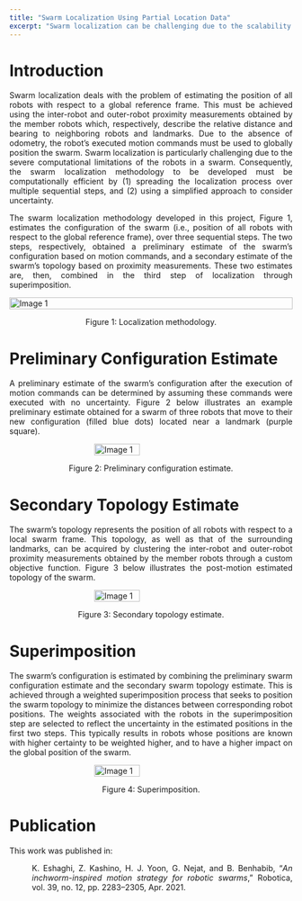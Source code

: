 ```yaml
---
title: "Swarm Localization Using Partial Location Data"
excerpt: "Swarm localization can be challenging due to the scalability issues associated with a large number of robots. In this project, I worked on the development of a swarm localization methodology that was both effective and scalable"
---
```

<style>
p {
  text-align: justify;
}
</style>
# Introduction
Swarm localization deals with the problem of estimating the position of all robots with respect to a global reference frame. This must be achieved using the inter-robot and outer-robot proximity measurements obtained by the member robots which, respectively, describe the relative distance and bearing to neighboring robots and landmarks. Due to the absence of odometry, the robot’s executed motion commands must be used to globally position the swarm.
Swarm localization is particularly challenging due to the severe computational limitations of the robots in a swarm. Consequently, the swarm localization methodology to be developed must be computationally efficient by (1) spreading the localization process over multiple sequential steps, and (2) using a simplified approach to consider uncertainty. 

The swarm localization methodology developed in this project, Figure 1, estimates the configuration of the swarm (i.e., position of all robots with respect to the global reference frame), over three sequential steps. The two steps, respectively, obtained a preliminary estimate of the swarm’s configuration based on motion commands, and a secondary estimate of the swarm’s topology based on proximity measurements. These two estimates are, then, combined in the third step of localization through superimposition. 

<div style="display: flex; flex-wrap: wrap; justify-content: space-around;">
<img src="{{ site.baseurl }}/assets/images/localization/methodology.png" alt="Image 1" style="width: 100%; align: middle;" >
</div>
<p style="text-align: center;">Figure 1: Localization methodology.</p>

# Preliminary Configuration Estimate
A preliminary estimate of the swarm’s configuration after the execution of motion commands can be determined by assuming these commands were executed with no uncertainty.  Figure 2 below illustrates an example preliminary estimate obtained for a swarm of three robots that move to their new configuration (filled blue dots) located near a landmark (purple square).

<div style="display: flex; flex-wrap: wrap; justify-content: space-around;">
<img src="{{ site.baseurl }}/assets/images/localization/preliminary_estimate.png" alt="Image 1" style="width: 40%; align: middle;" >
</div>
<p style="text-align: center;">Figure 2: Preliminary configuration estimate.</p>

# Secondary Topology Estimate
The swarm’s topology represents the position of all robots with respect to a local swarm frame. This topology, as well as that of the surrounding landmarks, can be acquired by clustering the inter-robot and outer-robot proximity measurements obtained by the member robots through a custom objective function. Figure 3 below illustrates the post-motion estimated topology of the swarm.

<div style="display: flex; flex-wrap: wrap; justify-content: space-around;">
<img src="{{ site.baseurl }}/assets/images/localization/secondary_estimate.png" alt="Image 1" style="width: 40%; align: middle;" >
</div>
<p style="text-align: center;">Figure 3: Secondary topology estimate.</p>

# Superimposition
The swarm’s configuration is estimated by combining the preliminary swarm configuration estimate and the secondary swarm topology estimate. This is achieved through a weighted superimposition process that seeks to position the swarm topology to minimize the distances between corresponding robot positions. The weights associated with the robots in the superimposition step are selected to reflect the uncertainty in the estimated positions in the first two steps. This typically results in robots whose positions are known with higher certainty to be weighted higher, and to have a higher impact on the global position of the swarm. 

<div style="display: flex; flex-wrap: wrap; justify-content: space-around;">
<img src="{{ site.baseurl }}/assets/images/localization/superimposition.png" alt="Image 1" style="width: 40%; align: middle;" >
</div>
<p style="text-align: center;">Figure 4: Superimposition.</p>

# Publication
This work was published in:
<p style="padding-left: 40px;"> 
	K. Eshaghi, Z. Kashino, H. J. Yoon, G. Nejat, and B. Benhabib, “<i>An inchworm-inspired motion strategy for robotic swarms</i>,” Robotica, vol. 39, no. 12, pp. 2283–2305, Apr. 2021. 
</p>

